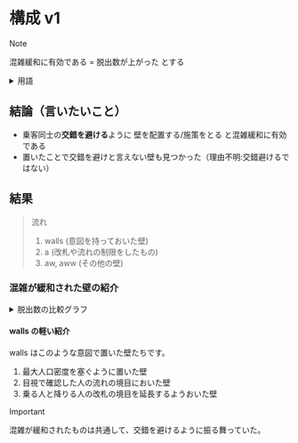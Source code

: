 # 構成 v1

> [!NOTE]  
> 混雑緩和に有効である = 脱出数が上がった とする

<details>

<summary>用語</summary>

**最大人口密度**

駅構内を 2500 分割した時の、最も多い足跡の数

</details>

## 結論（言いたいこと）

- 乗客同士の**交錯を避ける**ように 壁を配置する/施策をとる と混雑緩和に有効である
- 置いたことで交錯を避けと言えない壁も見つかった（理由不明:交錯避けるではない）

## 結果

> 流れ
>
> 1. walls (意図を持っておいた壁)
> 1. a (改札や流れの制限をしたもの)
> 1. aw, aww (その他の壁)

### 混雑が緩和された壁の紹介

<details>
<summary> 脱出数の比較グラフ </summary>

![脱出数の比較](../datas/compares/脱出数の比較_walls.png)

</details>

#### walls の軽い紹介

walls はこのような意図で置いた壁たちです。

1. 最大人口密度を塞ぐように置いた壁
1. 目視で確認した人の流れの境目においた壁
1. 乗る人と降りる人の改札の境目を延長するようおいた壁

> [!IMPORTANT]
> 混雑が緩和されたものは共通して、交錯を避けるように振る舞っていた。
